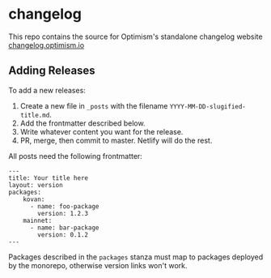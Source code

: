 # changelog

This repo contains the source for Optimism's standalone changelog website [changelog.optimism.io](https://changelog.optimism.io)

## Adding Releases

To add a new releases:

1. Create a new file in `_posts` with the filename `YYYY-MM-DD-slugified-title.md`.
2. Add the frontmatter described below.
3. Write whatever content you want for the release.
4. PR, merge, then commit to master. Netlify will do the rest.

All posts need the following frontmatter:

```
---
title: Your title here
layout: version
packages:
    kovan:
      - name: foo-package
        version: 1.2.3
    mainnet:
      - name: bar-package
        version: 0.1.2
---

```

Packages described in the `packages` stanza must map to packages deployed by the monorepo, otherwise version links won't work.